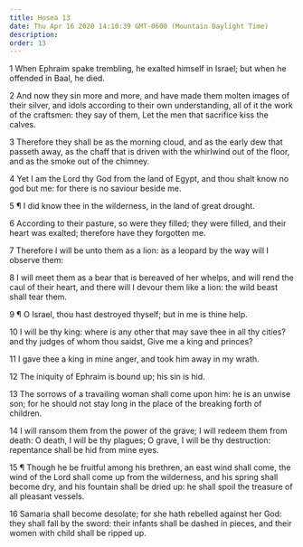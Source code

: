 ```yaml
---
title: Hosea 13
date: Thu Apr 16 2020 14:10:39 GMT-0600 (Mountain Daylight Time)
description: 
order: 13
---
```


<p>
  1 When Ephraim spake trembling, he exalted himself in Israel; but when he
  offended in Baal, he died.
</p>
<p>
  2 And now they sin more and more, and have made them molten images of their
  silver, and idols according to their own understanding, all of it the work of
  the craftsmen: they say of them, Let the men that sacrifice kiss the calves.
</p>
<p>
  3 Therefore they shall be as the morning cloud, and as the early dew that
  passeth away, as the chaff that is driven with the whirlwind out of the floor,
  and as the smoke out of the chimney.
</p>
<p>
  4 Yet I am the Lord thy God from the land of Egypt, and thou shalt know no god
  but me: for there is no saviour beside me.
</p>
<p>5 &#xB6; I did know thee in the wilderness, in the land of great drought.</p>
<p>
  6 According to their pasture, so were they filled; they were filled, and their
  heart was exalted; therefore have they forgotten me.
</p>
<p>
  7 Therefore I will be unto them as a lion: as a leopard by the way will I
  observe them:
</p>
<p>
  8 I will meet them as a bear that is bereaved of her whelps, and will rend the
  caul of their heart, and there will I devour them like a lion: the wild beast
  shall tear them.
</p>
<p>9 &#xB6; O Israel, thou hast destroyed thyself; but in me is thine help.</p>
<p>
  10 I will be thy king: where is any other that may save thee in all thy
  cities? and thy judges of whom thou saidst, Give me a king and princes?
</p>
<p>11 I gave thee a king in mine anger, and took him away in my wrath.</p>
<p>12 The iniquity of Ephraim is bound up; his sin is hid.</p>
<p>
  13 The sorrows of a travailing woman shall come upon him: he is an unwise son;
  for he should not stay long in the place of the breaking forth of children.
</p>
<p>
  14 I will ransom them from the power of the grave; I will redeem them from
  death: O death, I will be thy plagues; O grave, I will be thy destruction:
  repentance shall be hid from mine eyes.
</p>
<p>
  15 &#xB6; Though he be fruitful among his brethren, an east wind shall come,
  the wind of the Lord shall come up from the wilderness, and his spring shall
  become dry, and his fountain shall be dried up: he shall spoil the treasure of
  all pleasant vessels.
</p>
<p>
  16 Samaria shall become desolate; for she hath rebelled against her God: they
  shall fall by the sword: their infants shall be dashed in pieces, and their
  women with child shall be ripped up.
</p>
